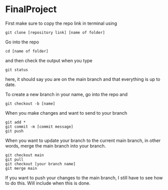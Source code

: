 # FinalProject

First make sure to copy the repo link in terminal using 

```
git clone [repository link] [name of folder]
``` 

Go into the repo 

```
cd [name of folder]
```

and then check the output when you type 

``` 
git status 
```

here, it should say you are on the main branch and that everything is up to date. 


To create a new branch in your name, go into the repo and 

```
git checkout -b [name]
```

When you make changes and want to send to your branch 

```
git add *
git commit -m [commit message]
git push 
```

When you want to update your branch to the current main branch, in other words, merge the main branch into your branch. 

```
git checkout main 
git pull 
git checkout [your branch name]
git merge main 
```

If you want to push your changes to the main branch, I still have to see how to do this. Will include when this is done. 

